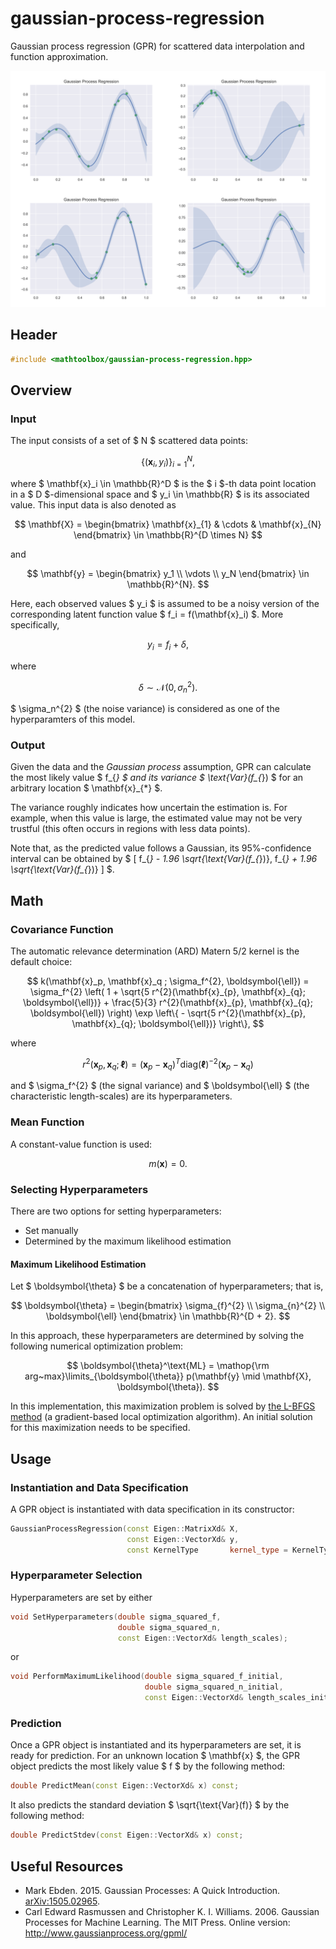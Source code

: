 # gaussian-process-regression

Gaussian process regression (GPR) for scattered data interpolation and function approximation.

![](gaussian-process-regression/examples.png)

## Header

```cpp
#include <mathtoolbox/gaussian-process-regression.hpp>
```

## Overview

### Input

The input consists of a set of $ N $ scattered data points:

$$
\{ (\mathbf{x}_i, y_i) \}_{i = 1}^{N},
$$

where $ \mathbf{x}_i \in \mathbb{R}^D $ is the $ i $-th data point location in a $ D $-dimensional space and $ y_i \in \mathbb{R} $ is its associated value. This input data is also denoted as

$$
\mathbf{X} = \begin{bmatrix} \mathbf{x}_{1} & \cdots & \mathbf{x}_{N} \end{bmatrix} \in \mathbb{R}^{D \times N}
$$

and

$$
\mathbf{y} = \begin{bmatrix} y_1 \\ \vdots \\ y_N \end{bmatrix} \in \mathbb{R}^{N}.
$$

Here, each observed values $ y_i $ is assumed to be a noisy version of the corresponding latent function value $ f_i = f(\mathbf{x}_i) $. More specifically,

$$
y_i = f_i + \delta,
$$

where

$$
\delta \sim \mathcal{N}(0, \sigma_n^{2}).
$$

$ \sigma_n^{2} $ (the noise variance) is considered as one of the hyperparamters of this model.

### Output

Given the data and the _Gaussian process_ assumption, GPR can calculate the most likely value $ f_{*} $ and its variance $ \text{Var}(f_{*}) $ for an arbitrary location $ \mathbf{x}_{*} $.

The variance roughly indicates how uncertain the estimation is. For example, when this value is large, the estimated value may not be very trustful (this often occurs in regions with less data points).

Note that, as the predicted value follows a Gaussian, its 95%-confidence interval can be obtained by $ [ f_{*} - 1.96 \sqrt{\text{Var}(f_{*})}, f_{*} + 1.96 \sqrt{\text{Var}(f_{*})} ] $.

## Math

### Covariance Function

The automatic relevance determination (ARD) Matern 5/2 kernel is the default choice:

$$
k(\mathbf{x}_p, \mathbf{x}_q ; \sigma_f^{2}, \boldsymbol{\ell}) = \sigma_f^{2} \left( 1 + \sqrt{5 r^{2}(\mathbf{x}_{p}, \mathbf{x}_{q}; \boldsymbol{\ell})} + \frac{5}{3} r^{2}(\mathbf{x}_{p}, \mathbf{x}_{q}; \boldsymbol{\ell}) \right) \exp \left\{ - \sqrt{5 r^{2}(\mathbf{x}_{p}, \mathbf{x}_{q}; \boldsymbol{\ell})} \right\},
$$

where

$$
r^{2}(\mathbf{x}_{p}, \mathbf{x}_{q}; \boldsymbol{\ell}) = (\mathbf{x}_p - \mathbf{x}_q)^{T} \text{diag}(\boldsymbol{\ell})^{-2} (\mathbf{x}_p - \mathbf{x}_q)
$$

and $ \sigma_f^{2} $ (the signal variance) and $ \boldsymbol{\ell} $ (the characteristic length-scales) are its hyperparameters.

### Mean Function

A constant-value function is used:

$$
m(\mathbf{x}) = 0.
$$

### Selecting Hyperparameters

There are two options for setting hyperparameters:

- Set manually
- Determined by the maximum likelihood estimation

#### Maximum Likelihood Estimation

Let $ \boldsymbol{\theta} $ be a concatenation of hyperparameters; that is,

$$
\boldsymbol{\theta} = \begin{bmatrix} \sigma_{f}^{2} \\ \sigma_{n}^{2} \\ \boldsymbol{\ell} \end{bmatrix} \in \mathbb{R}^{D + 2}.
$$

In this approach, these hyperparameters are determined by solving the following numerical optimization problem:

$$
\boldsymbol{\theta}^\text{ML} = \mathop{\rm arg~max}\limits_{\boldsymbol{\theta}} p(\mathbf{y} \mid \mathbf{X}, \boldsymbol{\theta}).
$$

In this implementation, this maximization problem is solved by [the L-BFGS method](../l-bfgs) (a gradient-based local optimization algorithm). An initial solution for this maximization needs to be specified.

## Usage

### Instantiation and Data Specification

A GPR object is instantiated with data specification in its constructor:
```cpp
GaussianProcessRegression(const Eigen::MatrixXd& X,
                          const Eigen::VectorXd& y,
                          const KernelType       kernel_type = KernelType::ArdMatern52);
```

### Hyperparameter Selection

Hyperparameters are set by either
```cpp
void SetHyperparameters(double sigma_squared_f,
                        double sigma_squared_n,
                        const Eigen::VectorXd& length_scales);
```
or
```cpp
void PerformMaximumLikelihood(double sigma_squared_f_initial,
                              double sigma_squared_n_initial,
                              const Eigen::VectorXd& length_scales_initial);
```

### Prediction

Once a GPR object is instantiated and its hyperparameters are set, it is ready for prediction. For an unknown location $ \mathbf{x} $, the GPR object predicts the most likely value $ f $ by the following method:
```cpp
double PredictMean(const Eigen::VectorXd& x) const;
```
It also predicts the standard deviation $ \sqrt{\text{Var}(f)} $ by the following method:
```cpp
double PredictStdev(const Eigen::VectorXd& x) const;
```

## Useful Resources

- Mark Ebden. 2015. Gaussian Processes: A Quick Introduction. [arXiv:1505.02965](https://arxiv.org/abs/1505.02965).
- Carl Edward Rasmussen and Christopher K. I. Williams. 2006. Gaussian Processes for Machine Learning. The MIT Press. Online version: <http://www.gaussianprocess.org/gpml/>
